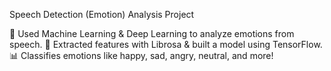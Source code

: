 Speech Detection (Emotion) Analysis Project

🧠 Used Machine Learning & Deep Learning to analyze emotions from speech.
🎵 Extracted features with Librosa & built a model using TensorFlow.
📊 Classifies emotions like happy, sad, angry, neutral, and more!
